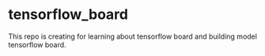 # tensorflow_board
This repo is creating for learning about tensorflow board and building model tensorflow board.
